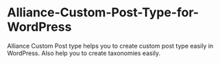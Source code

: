 Alliance-Custom-Post-Type-for-WordPress
=======================================

Alliance Custom Post type helps you to create custom post type easily in WordPress. Also help you to create taxonomies easily.
